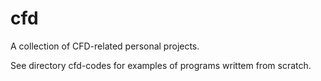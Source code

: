 # cfd

A collection of CFD-related personal projects.

See directory cfd-codes for examples of programs writtem from scratch.

